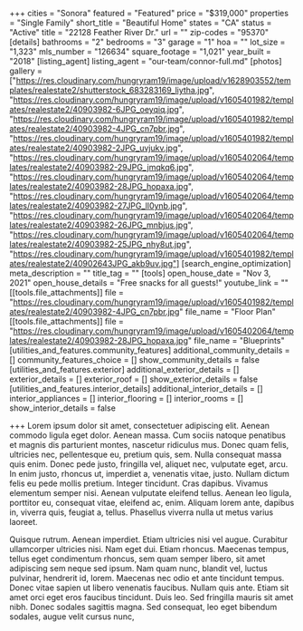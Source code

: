 +++
cities = "Sonora"
featured = "Featured"
price = "$319,000"
properties = "Single Family"
short_title = "Beautiful Home"
states = "CA"
status = "Active"
title = "22128 Feather River Dr."
url = ""
zip-codes = "95370"
[details]
bathrooms = "2"
bedrooms = "3"
garage = "1"
hoa = ""
lot_size = "1,323"
mls_number = "126634"
square_footage = "1,021"
year_built = "2018"
[listing_agent]
listing_agent = "our-team/connor-full.md"
[photos]
gallery = ["https://res.cloudinary.com/hungryram19/image/upload/v1628903552/templates/realestate2/shutterstock_683283169_liytha.jpg", "https://res.cloudinary.com/hungryram19/image/upload/v1605401982/templates/realestate2/40903982-6JPG_oeyqiq.jpg", "https://res.cloudinary.com/hungryram19/image/upload/v1605401982/templates/realestate2/40903982-4JPG_cn7pbr.jpg", "https://res.cloudinary.com/hungryram19/image/upload/v1605401982/templates/realestate2/40903982-2JPG_uvjukv.jpg", "https://res.cloudinary.com/hungryram19/image/upload/v1605402064/templates/realestate2/40903982-29JPG_jmqkq6.jpg", "https://res.cloudinary.com/hungryram19/image/upload/v1605402064/templates/realestate2/40903982-28JPG_hopaxa.jpg", "https://res.cloudinary.com/hungryram19/image/upload/v1605402064/templates/realestate2/40903982-27JPG_ll0ynb.jpg", "https://res.cloudinary.com/hungryram19/image/upload/v1605402064/templates/realestate2/40903982-26JPG_mnbjus.jpg", "https://res.cloudinary.com/hungryram19/image/upload/v1605402064/templates/realestate2/40903982-25JPG_nhy8ut.jpg", "https://res.cloudinary.com/hungryram19/image/upload/v1605401982/templates/realestate2/40902643JPG_akb9uv.jpg"]
[search_engine_optimization]
meta_description = ""
title_tag = ""
[tools]
open_house_date = "Nov 3, 2021"
open_house_details = "Free snacks for all guests!"
youtube_link = ""
[[tools.file_attachments]]
file = "https://res.cloudinary.com/hungryram19/image/upload/v1605401982/templates/realestate2/40903982-4JPG_cn7pbr.jpg"
file_name = "Floor Plan"
[[tools.file_attachments]]
file = "https://res.cloudinary.com/hungryram19/image/upload/v1605402064/templates/realestate2/40903982-28JPG_hopaxa.jpg"
file_name = "Blueprints"
[utilities_and_features.community_features]
additional_community_details = []
community_features_choice = []
show_community_details = false
[utilities_and_features.exterior]
additional_exterior_details = []
exterior_details = []
exterior_roof = []
show_exterior_details = false
[utilities_and_features.interior_details]
additional_interior_details = []
interior_appliances = []
interior_flooring = []
interior_rooms = []
show_interior_details = false

+++
Lorem ipsum dolor sit amet, consectetuer adipiscing elit. Aenean commodo ligula eget dolor. Aenean massa. Cum sociis natoque penatibus et magnis dis parturient montes, nascetur ridiculus mus. Donec quam felis, ultricies nec, pellentesque eu, pretium quis, sem. Nulla consequat massa quis enim. Donec pede justo, fringilla vel, aliquet nec, vulputate eget, arcu. In enim justo, rhoncus ut, imperdiet a, venenatis vitae, justo. Nullam dictum felis eu pede mollis pretium. Integer tincidunt. Cras dapibus. Vivamus elementum semper nisi. Aenean vulputate eleifend tellus. Aenean leo ligula, porttitor eu, consequat vitae, eleifend ac, enim. Aliquam lorem ante, dapibus in, viverra quis, feugiat a, tellus. Phasellus viverra nulla ut metus varius laoreet. 

Quisque rutrum. Aenean imperdiet. Etiam ultricies nisi vel augue. Curabitur ullamcorper ultricies nisi. Nam eget dui. Etiam rhoncus. Maecenas tempus, tellus eget condimentum rhoncus, sem quam semper libero, sit amet adipiscing sem neque sed ipsum. Nam quam nunc, blandit vel, luctus pulvinar, hendrerit id, lorem. Maecenas nec odio et ante tincidunt tempus. Donec vitae sapien ut libero venenatis faucibus. Nullam quis ante. Etiam sit amet orci eget eros faucibus tincidunt. Duis leo. Sed fringilla mauris sit amet nibh. Donec sodales sagittis magna. Sed consequat, leo eget bibendum sodales, augue velit cursus nunc,